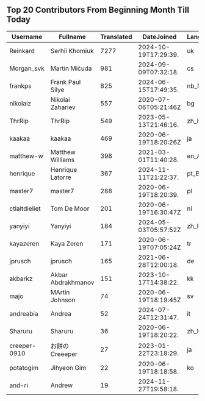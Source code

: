## Top 20 Contributors From Beginning Month Till Today ##
|Username|Fullname|Translated|DateJoined|Language|
|--------|--------|----------|----------|-------|
|Reinkard|Serhii Khomiuk|7277|2024-10-19T17:29:39.|uk|
|Morgan_svk|Martin Mičuda|981|2024-09-09T07:32:18.|cs|
|frankps|Frank Paul Silye|825|2024-06-15T17:49:35.|nb_NO|
|nikolaiz|Nikolai Zahariev|557|2020-07-06T05:21:46Z|bg|
|ThrRip|ThrRip|549|2023-05-13T21:46:16.|zh_Hans|
|kaakaa|kaakaa|469|2020-06-19T18:20:26Z|ja|
|matthew-w|Matthew Williams|398|2021-03-01T11:40:28.|en_AU|
|henrique|Henrique Latorre|367|2024-11-11T21:22:37.|pt_BR|
|master7|master7|288|2020-06-19T18:20:39.|pl|
|ctlaltdieliet|Tom De Moor|201|2020-06-19T16:30:47Z|nl|
|yanyiyi|Yanyiyi|184|2024-05-03T05:57:52Z|zh_Hant|
|kayazeren|Kaya Zeren|171|2020-06-19T07:05:24Z|tr|
|jprusch|jprusch|165|2021-06-28T12:00:18.|de|
|akbarkz|Akbar Abdrakhmanov|151|2023-10-17T14:38:22.|kk|
|majo|MArtin Johnson|74|2020-06-19T18:19:45Z|sv|
|andreabia|Andrea|52|2024-07-24T12:31:47.|it|
|Sharuru|Sharuru|36|2020-06-19T18:20:22.|zh_Hans|
|creeper-0910|お餅のCreeeper|27|2023-01-22T23:18:29.|ja|
|potatogim|Jihyeon Gim|22|2020-06-19T18:18:58.|ko|
|and-ri|Andrew|19|2024-11-27T19:58:18.||
